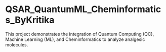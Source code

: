# QSAR_QuantumML_Cheminformatics_ByKritika
This project demonstrates the integration of Quantum Computing (QC), Machine Learning (ML), and Cheminformatics to analyze analgesic molecules.
